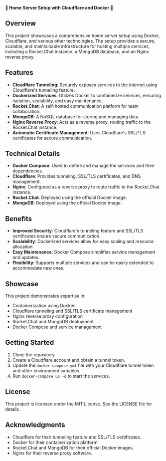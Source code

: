 

**🚀 Home Server Setup with Cloudflare and Docker 🚀**

**Overview**
------------

This project showcases a comprehensive home server setup using Docker, Cloudflare, and various other technologies. The setup provides a secure, scalable, and maintainable infrastructure for hosting multiple services, including a Rocket.Chat instance, a MongoDB database, and an Nginx reverse proxy.

**Features**
------------

* **Cloudflare Tunneling**: Securely exposes services to the internet using Cloudflare's tunneling feature.
* **Dockerized Services**: Utilizes Docker to containerize services, ensuring isolation, scalability, and easy maintenance.
* **Rocket.Chat**: A self-hosted communication platform for team collaboration.
* **MongoDB**: A NoSQL database for storing and managing data.
* **Nginx Reverse Proxy**: Acts as a reverse proxy, routing traffic to the Rocket.Chat instance.
* **Automatic Certificate Management**: Uses Cloudflare's SSL/TLS certificates for secure communication.

**Technical Details**
--------------------

* **Docker Compose**: Used to define and manage the services and their dependencies.
* **Cloudflare**: Provides tunneling, SSL/TLS certificates, and DNS management.
* **Nginx**: Configured as a reverse proxy to route traffic to the Rocket.Chat instance.
* **Rocket.Chat**: Deployed using the official Docker image.
* **MongoDB**: Deployed using the official Docker image.

**Benefits**
------------

* **Improved Security**: Cloudflare's tunneling feature and SSL/TLS certificates ensure secure communication.
* **Scalability**: Dockerized services allow for easy scaling and resource allocation.
* **Easy Maintenance**: Docker Compose simplifies service management and updates.
* **Flexibility**: Supports multiple services and can be easily extended to accommodate new ones.

**Showcase**
------------

This project demonstrates expertise in:

* Containerization using Docker
* Cloudflare tunneling and SSL/TLS certificate management
* Nginx reverse proxy configuration
* Rocket.Chat and MongoDB deployment
* Docker Compose and service management

**Getting Started**
-------------------

1. Clone the repository.
2. Create a Cloudflare account and obtain a tunnel token.
3. Update the `docker-compose.yml` file with your Cloudflare tunnel token and other environment variables.
4. Run `docker-compose up -d` to start the services.

**License**
----------

This project is licensed under the MIT License. See the LICENSE file for details.

**Acknowledgments**
------------------

* Cloudflare for their tunneling feature and SSL/TLS certificates.
* Docker for their containerization platform.
* Rocket.Chat and MongoDB for their official Docker images.
* Nginx for their reverse proxy software.